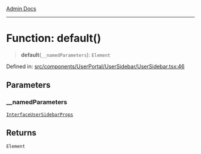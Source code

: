 [Admin Docs](/)

***

# Function: default()

> **default**(`__namedParameters`): `Element`

Defined in: [src/components/UserPortal/UserSidebar/UserSidebar.tsx:46](https://github.com/PalisadoesFoundation/talawa-admin/blob/main/src/components/UserPortal/UserSidebar/UserSidebar.tsx#L46)

## Parameters

### \_\_namedParameters

[`InterfaceUserSidebarProps`](components\UserPortal\UserSidebar\UserSidebar\README\interfaces\InterfaceUserSidebarProps.md)

## Returns

`Element`
